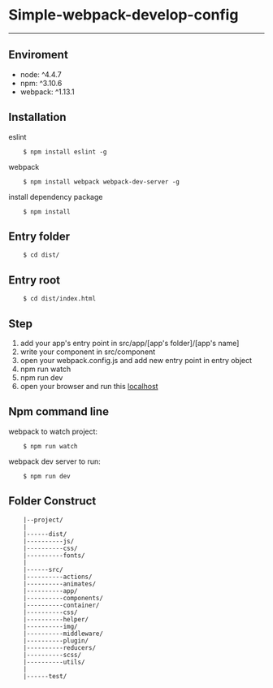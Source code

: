# Simple-webpack-develop-config
-------------------------------

## Enviroment
- node: ^4.4.7
- npm: ^3.10.6
- webpack: ^1.13.1

## Installation
eslint
```
    $ npm install eslint -g
```

webpack
```
    $ npm install webpack webpack-dev-server -g
```

install dependency package
```
    $ npm install
```

## Entry folder
```    
    $ cd dist/
```
## Entry root
```
    $ cd dist/index.html
```

## Step
    
1. add your app's entry point in src/app/[app's folder]/[app's name] 
2. write your component in src/component
3. open your webpack.config.js and add new entry point in entry object
4. npm run watch
5. npm run dev
6. open your browser and run this [localhost](http://localhost:8080/webpack-dev-server/index.html)


## Npm command line
webpack to watch project:
```    
    $ npm run watch
```
webpack dev server to run:
```   
    $ npm run dev
```
## Folder Construct
```
    |--project/
    |
    |------dist/
    |----------js/
    |----------css/
    |----------fonts/
    |
    |------src/
    |----------actions/
    |----------animates/
    |----------app/
    |----------components/
    |----------container/
    |----------css/
    |----------helper/
    |----------img/
    |----------middleware/
    |----------plugin/
    |----------reducers/
    |----------scss/
    |----------utils/
    |
    |------test/    
```